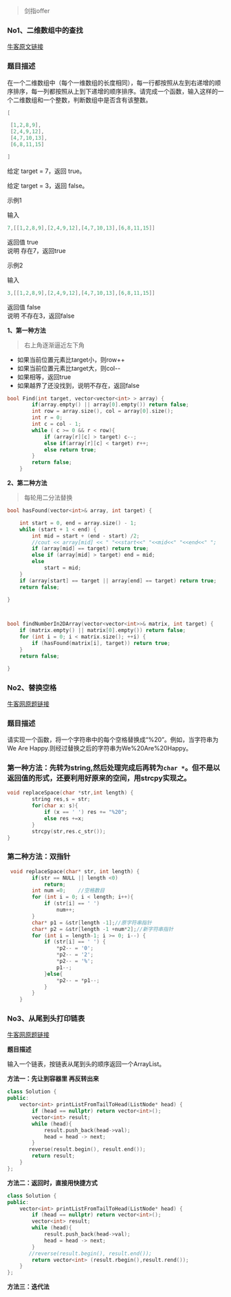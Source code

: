 > 剑指offer
### No1、二维数组中的查找
[牛客原文链接](https://www.nowcoder.com/practice/abc3fe2ce8e146608e868a70efebf62e?tpId=13&&tqId=11154&rp=1&ru=/ta/coding-interviews&qru=/ta/coding-interviews/question-ranking)

### 题目描述  

在一个二维数组中（每个一维数组的长度相同），每一行都按照从左到右递增的顺序排序，每一列都按照从上到下递增的顺序排序。请完成一个函数，输入这样的一个二维数组和一个整数，判断数组中是否含有该整数。
```cpp
[

 [1,2,8,9],
 [2,4,9,12],
 [4,7,10,13],
 [6,8,11,15]

]
```
给定 target = 7，返回 true。  

给定 target = 3，返回 false。  

示例1

输入

```cpp 
7,[[1,2,8,9],[2,4,9,12],[4,7,10,13],[6,8,11,15]]
```
返回值 true  
说明 存在7，返回true  

示例2

输入
```cpp
3,[[1,2,8,9],[2,4,9,12],[4,7,10,13],[6,8,11,15]]
```
返回值 false   
说明 不存在3，返回false  

**1、第一种方法** 

> 右上角逐渐逼近左下角

* 如果当前位置元素比target小，则row++
* 如果当前位置元素比target大，则col--
* 如果相等，返回true
* 如果越界了还没找到，说明不存在，返回false

```cpp
bool Find(int target, vector<vector<int> > array) {
        if(array.empty() || array[0].empty()) return false;
        int row = array.size(), col = array[0].size();
        int r = 0;
        int c = col - 1;
        while ( c >= 0 && r < row){
            if (array[r][c] > target) c--;
            else if(array[r][c] < target) r++;
            else return true;
        }
        return false;
    }

```  
**2、第二种方法**
> 每轮用二分法替换
```cpp
bool hasFound(vector<int>& array, int target) {

	int start = 0, end = array.size() - 1;
	while (start + 1 < end) {
		int mid = start + (end - start) /2;
		//cout << array[mid] << " "<<start<<" "<<mid<<" "<<end<<" ";
		if (array[mid] == target) return true;
		else if (array[mid] > target) end = mid;
		else
			start = mid;
	}
	if (array[start] == target || array[end] == target) return true;
	return false;

}



bool findNumberIn2DArray(vector<vector<int>>& matrix, int target) {
	if (matrix.empty() || matrix[0].empty()) return false;
	for (int i = 0; i < matrix.size(); ++i) {
		if (hasFound(matrix[i], target)) return true;
	}
	return false;

}

```
### No2、替换空格

[牛客网原题链接](https://www.nowcoder.com/practice/4060ac7e3e404ad1a894ef3e17650423?tpId=13&&tqId=11155&rp=1&ru=/ta/coding-interviews&qru=/ta/coding-interviews/question-ranking)

### 题目描述

请实现一个函数，将一个字符串中的每个空格替换成“%20”。例如，当字符串为We Are Happy.则经过替换之后的字符串为We%20Are%20Happy。
### 第一种方法：先转为string,然后处理完成后再转为`char *`。但不是以返回值的形式，还要利用好原来的空间，用strcpy实现之。
```cpp
void replaceSpace(char *str,int length) {
        string res,s = str;
        for(char x: s){
            if (x == ' ') res += "%20";
            else res +=x;
        }
        strcpy(str,res.c_str());
}
```
### 第二种方法：双指针
```cpp
 void replaceSpace(char* str, int length) {
        if(str == NULL || length <0)
            return;
        int num =0;    //空格数目
        for (int i = 0; i < length; i++){
            if (str[i] == ' ')
                num++;
        }
        char* p1 = &str[length -1];//原字符串指针
        char* p2 = &str[length -1 +num*2];//新字符串指针
        for (int i = length-1; i >= 0; i--) {
            if (str[i] == ' ') {
                *p2-- = '0';
                *p2-- = '2';
                *p2-- = '%';
                p1--;
            }else{
                *p2-- = *p1--;
            }
        }
    }

```  
### No3、从尾到头打印链表

[牛客网原题链接](https://www.nowcoder.com/practice/d0267f7f55b3412ba93bd35cfa8e8035?tpId=13&&tqId=11156&rp=1&ru=/ta/coding-interviews&qru=/ta/coding-interviews/question-ranking) 

**题目描述**    

输入一个链表，按链表从尾到头的顺序返回一个ArrayList。

**方法一：先让到容器里 再反转出来**  
```cpp
class Solution {
public:
    vector<int> printListFromTailToHead(ListNode* head) {
        if (head == nullptr) return vector<int>();
        vector<int> result;
        while (head){
            result.push_back(head->val);
            head = head -> next;
        }
       reverse(result.begin(), result.end());
        return result;
    }
};
```  
**方法二：返回时，直接用快捷方式**  
```cpp
class Solution {
public:
    vector<int> printListFromTailToHead(ListNode* head) {
        if (head == nullptr) return vector<int>();
        vector<int> result;
        while (head){
            result.push_back(head->val);
            head = head -> next;
        }
       //reverse(result.begin(), result.end());
        return vector<int> (result.rbegin(),result.rend());
    }
};
```
**方法三：迭代法**  
```cpp

```
